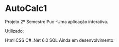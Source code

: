 # AutoCalc1
Projeto 2º Semestre Puc
      -Uma aplicação interativa.

Utilizado;

Html
CSS
C#
.Net 6.0
SQL
Ainda em desenvolvimento.
